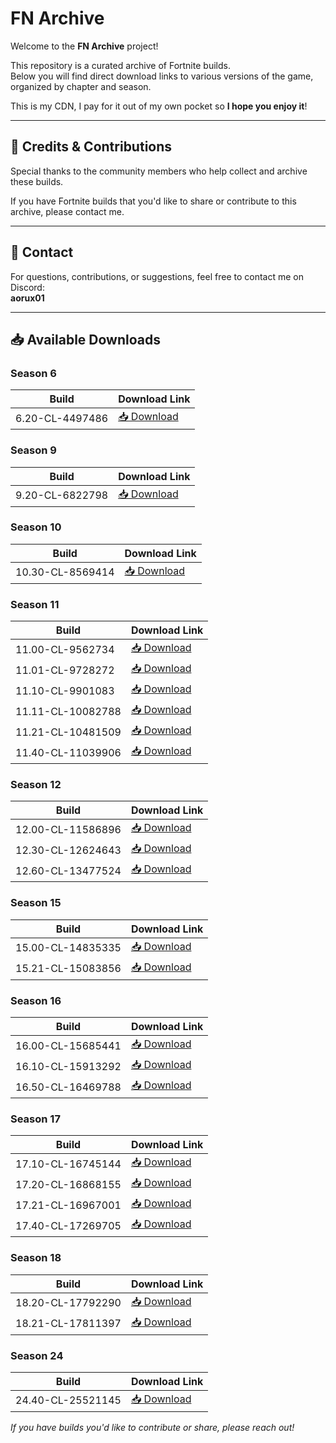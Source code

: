 # FN Archive 

Welcome to the **FN Archive** project!

This repository is a curated archive of Fortnite builds.  
Below you will find direct download links to various versions of the game, organized by chapter and season.

This is my CDN, I pay for it out of my own pocket so **I hope you enjoy it**!

---

<!-- ## 🌐 Website

Visit the main website for updates and more resources:  
👉 [https://fn-archive.com](https://fn-archive.com)

--- 
-->

## 🤝 Credits & Contributions

Special thanks to the community members who help collect and archive these builds.

If you have Fortnite builds that you'd like to share or contribute to this archive, please contact me.

---

## 💬 Contact

For questions, contributions, or suggestions, feel free to contact me on Discord:  
**aorux01**

---

## 📥 Available Downloads

### Season 6

| Build                                      | Download Link                                                      |
|--------------------------------------------|-------------------------------------------------------------------|
| 6.20-CL-4497486                            | [📥 Download](https://download.fn-archive.com/FortniteClient-6.20-CL-4497486.rar) |

### Season 9

| Build                                      | Download Link                                                      |
|--------------------------------------------|-------------------------------------------------------------------|
| 9.20-CL-6822798                            | [📥 Download](https://download.fn-archive.com/FortniteClient-9.20-CL-6822798.rar) |

### Season 10

| Build                                      | Download Link                                                      |
|--------------------------------------------|-------------------------------------------------------------------|
| 10.30-CL-8569414                           | [📥 Download](https://download.fn-archive.com/FortniteClient-10.30-CL-8569414.rar) |

### Season 11

| Build                                      | Download Link                                                      |
|--------------------------------------------|-------------------------------------------------------------------|
| 11.00-CL-9562734                           | [📥 Download](https://download.fn-archive.com/FortniteClient-11.00-CL-9562734.7z) |
| 11.01-CL-9728272                           | [📥 Download](https://download.fn-archive.com/FortniteClient-11.01-CL-97282720.7z) |
| 11.10-CL-9901083                           | [📥 Download](https://download.fn-archive.com/FortniteClient-11.10-CL-9901083.7z) |
| 11.11-CL-10082788                          | [📥 Download](https://download.fn-archive.com/FortniteClient-11.11-CL-10082788.7z) |
| 11.21-CL-10481509                          | [📥 Download](https://download.fn-archive.com/FortniteClient-11.21-CL-10481509.7z) |
| 11.40-CL-11039906                          | [📥 Download](https://download.fn-archive.com/FortniteClient-11.40-CL-11039906.7z) |

### Season 12

| Build                                      | Download Link                                                      |
|--------------------------------------------|-------------------------------------------------------------------|
| 12.00-CL-11586896                          | [📥 Download](https://download.fn-archive.com/FortniteClient-12.00-CL-11586896.7z) |
| 12.30-CL-12624643                          | [📥 Download](https://download.fn-archive.com/FortniteClient-12.30-CL-12624643.7z) |
| 12.60-CL-13477524                          | [📥 Download](https://download.fn-archive.com/FortniteClient-12.60-CL-13477524.7z) |

### Season 15

| Build                                      | Download Link                                                      |
|--------------------------------------------|-------------------------------------------------------------------|
| 15.00-CL-14835335                          | [📥 Download](https://download.fn-archive.com/FortniteClient-15.00-CL-14835335.7z) |
| 15.21-CL-15083856                          | [📥 Download](https://download.fn-archive.com/FortniteClient-15.21-CL-15083856.7z) |

### Season 16

| Build                                      | Download Link                                                      |
|--------------------------------------------|-------------------------------------------------------------------|
| 16.00-CL-15685441                          | [📥 Download](https://download.fn-archive.com/FortniteClient-16.00-CL-15685441.7z) |
| 16.10-CL-15913292                          | [📥 Download](https://download.fn-archive.com/FortniteClient-16.10-CL-15913292.7z) |
| 16.50-CL-16469788                          | [📥 Download](https://download.fn-archive.com/FortniteClient-16.50-CL-16469788.7z) |

### Season 17

| Build                                      | Download Link                                                      |
|--------------------------------------------|-------------------------------------------------------------------|
| 17.10-CL-16745144                          | [📥 Download](https://download.fn-archive.com/FortniteClient-17.10-CL-16745144.7z) |
| 17.20-CL-16868155                          | [📥 Download](https://download.fn-archive.com/FortniteClient-17.20-CL-16868155.7z) |
| 17.21-CL-16967001                          | [📥 Download](https://download.fn-archive.com/FortniteClient-17.21-CL-16967001.7z) |
| 17.40-CL-17269705                          | [📥 Download](https://download.fn-archive.com/FortniteClient-17.40-CL-17269705.7z) |

### Season 18

| Build                                      | Download Link                                                      |
|--------------------------------------------|-------------------------------------------------------------------|
| 18.20-CL-17792290                          | [📥 Download](https://download.fn-archive.com/FortniteClient-18.20-CL-17792290.7z) |
| 18.21-CL-17811397                          | [📥 Download](https://download.fn-archive.com/FortniteClient-18.21-CL-17811397.7z) |

### Season 24

| Build                                      | Download Link                                                      |
|--------------------------------------------|-------------------------------------------------------------------|
| 24.40-CL-25521145                          | [📥 Download](https://download.fn-archive.com/FortniteClient-24.40-CL-25521145.zip) |

*If you have builds you'd like to contribute or share, please reach out!*
